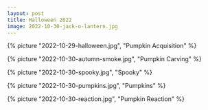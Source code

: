 ```yaml
---
layout: post
title: Halloween 2022
image: 2022-10-30-jack-o-lantern.jpg
---
```


{% picture "2022-10-29-halloween.jpg", "Pumpkin Acquisition" %}

{% picture "2022-10-30-autumn-smoke.jpg", "Pumpkin Carving" %}

{% picture "2022-10-30-spooky.jpg", "Spooky" %}

{% picture "2022-10-30-pumpkins.jpg", "Pumpkins" %}

{% picture "2022-10-30-reaction.jpg", "Pumpkin Reaction" %}
